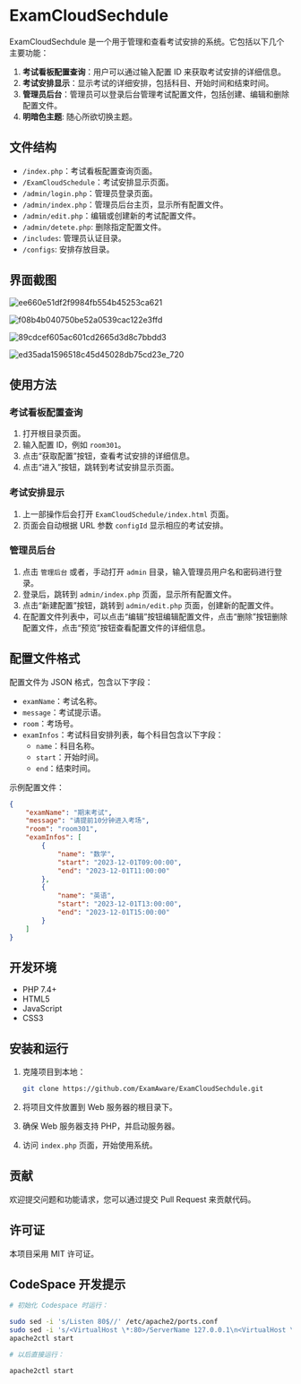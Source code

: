 # ExamCloudSechdule

ExamCloudSechdule 是一个用于管理和查看考试安排的系统。它包括以下几个主要功能：

1. **考试看板配置查询**：用户可以通过输入配置 ID 来获取考试安排的详细信息。
2. **考试安排显示**：显示考试的详细安排，包括科目、开始时间和结束时间。
3. **管理员后台**：管理员可以登录后台管理考试配置文件，包括创建、编辑和删除配置文件。
4. **明暗色主题**: 随心所欲切换主题。

## 文件结构

- `/index.php`：考试看板配置查询页面。
- `/ExamCloudSchedule`：考试安排显示页面。
- `/admin/login.php`：管理员登录页面。
- `/admin/index.php`：管理员后台主页，显示所有配置文件。
- `/admin/edit.php`：编辑或创建新的考试配置文件。
- `/admin/detete.php`: 删除指定配置文件。
- `/includes`: 管理员认证目录。
- `/configs`: 安排存放目录。

## 界面截图

![ee660e51df2f9984fb554b45253ca621](https://github.com/user-attachments/assets/6f61c6f6-a6ad-448f-9009-362e944b3dd3)

![f08b4b040750be52a0539cac122e3ffd](https://github.com/user-attachments/assets/599cea9a-4f6b-4889-8183-9ebc925b9f68)

![89cdcef605ac601cd2665d3d8c7bbdd3](https://github.com/user-attachments/assets/8f3b3bbd-f36b-4a3d-8e89-2f5b64914e9f)

![ed35ada1596518c45d45028db75cd23e_720](https://github.com/user-attachments/assets/c919c877-d5e4-45e5-9d16-0468092179e4)


## 使用方法

### 考试看板配置查询

1. 打开根目录页面。
2. 输入配置 ID，例如 `room301`。
3. 点击“获取配置”按钮，查看考试安排的详细信息。
4. 点击“进入”按钮，跳转到考试安排显示页面。

### 考试安排显示

1. 上一部操作后会打开 `ExamCloudSchedule/index.html` 页面。
2. 页面会自动根据 URL 参数 `configId` 显示相应的考试安排。

### 管理员后台

1. 点击 `管理后台` 或者，手动打开 `admin` 目录，输入管理员用户名和密码进行登录。
2. 登录后，跳转到 `admin/index.php` 页面，显示所有配置文件。
3. 点击“新建配置”按钮，跳转到 `admin/edit.php` 页面，创建新的配置文件。
4. 在配置文件列表中，可以点击“编辑”按钮编辑配置文件，点击“删除”按钮删除配置文件，点击“预览”按钮查看配置文件的详细信息。

## 配置文件格式

配置文件为 JSON 格式，包含以下字段：

- `examName`：考试名称。
- `message`：考试提示语。
- `room`：考场号。
- `examInfos`：考试科目安排列表，每个科目包含以下字段：
  - `name`：科目名称。
  - `start`：开始时间。
  - `end`：结束时间。

示例配置文件：

```json
{
    "examName": "期末考试",
    "message": "请提前10分钟进入考场",
    "room": "room301",
    "examInfos": [
        {
            "name": "数学",
            "start": "2023-12-01T09:00:00",
            "end": "2023-12-01T11:00:00"
        },
        {
            "name": "英语",
            "start": "2023-12-01T13:00:00",
            "end": "2023-12-01T15:00:00"
        }
    ]
}
```

## 开发环境

- PHP 7.4+
- HTML5
- JavaScript
- CSS3

## 安装和运行

1. 克隆项目到本地：

   ```bash
   git clone https://github.com/ExamAware/ExamCloudSechdule.git
   ```

2. 将项目文件放置到 Web 服务器的根目录下。
3. 确保 Web 服务器支持 PHP，并启动服务器。
4. 访问 `index.php` 页面，开始使用系统。

## 贡献

欢迎提交问题和功能请求，您可以通过提交 Pull Request 来贡献代码。

## 许可证

本项目采用 MIT 许可证。

## CodeSpace 开发提示

```bash
# 初始化 Codespace 时运行：

sudo sed -i 's/Listen 80$//' /etc/apache2/ports.conf
sudo sed -i 's/<VirtualHost \*:80>/ServerName 127.0.0.1\n<VirtualHost \*:8080>/' /etc/apache2/sites-enabled/000-default.conf
apache2ctl start

# 以后直接运行：

apache2ctl start
```
